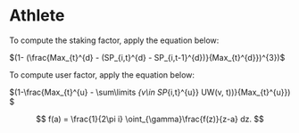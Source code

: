 # Athlete
To compute the staking factor, apply the equation below:

$(1- (\frac{Max_{t}^{d} - (SP_{i,t}^{d} - SP_{i,t-1}^{d})}{Max_{t}^{d}})^{3})$

To compute user factor, apply the equation below:









$(1-\frac{Max_{t}^{u} - \sum\limits _{v\in SP_{i,t}^{u}} UW(v, t))}{Max_{t}^{u}}) $



$$
f(a) = \frac{1}{2\pi i} \oint_{\gamma}\frac{f(z)}{z-a} dz.
$$


